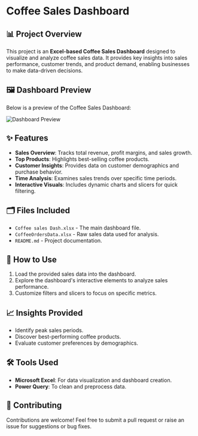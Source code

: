 # Coffee Sales Dashboard

## 📊 Project Overview  
This project is an **Excel-based Coffee Sales Dashboard** designed to visualize and analyze coffee sales data. It provides key insights into sales performance, customer trends, and product demand, enabling businesses to make data-driven decisions.

## 🖼️ Dashboard Preview  
Below is a preview of the Coffee Sales Dashboard:  

![Dashboard Preview]((https://github.com/Naveennnkumar-Bit/ExcelCoffeeDashboard/blob/main/Coffee%20Dashboard.png))


## ✨ Features  
- **Sales Overview**: Tracks total revenue, profit margins, and sales growth.  
- **Top Products**: Highlights best-selling coffee products.  
- **Customer Insights**: Provides data on customer demographics and purchase behavior.  
- **Time Analysis**: Examines sales trends over specific time periods.  
- **Interactive Visuals**: Includes dynamic charts and slicers for quick filtering.  

## 🗂️ Files Included  
- `Coffee sales Dash.xlsx` - The main dashboard file.  
- `CoffeeOrdersData.xlsx` - Raw sales data used for analysis.  
- `README.md` - Project documentation.  

## 🚀 How to Use  
1. Load the provided sales data into the dashboard.  
2. Explore the dashboard's interactive elements to analyze sales performance.  
3. Customize filters and slicers to focus on specific metrics.  

## 📈 Insights Provided  
- Identify peak sales periods.  
- Discover best-performing coffee products.  
- Evaluate customer preferences by demographics.  

## 🛠️ Tools Used  
- **Microsoft Excel**: For data visualization and dashboard creation.  
- **Power Query**: To clean and preprocess data.  

## 🤝 Contributing  
Contributions are welcome! Feel free to submit a pull request or raise an issue for suggestions or bug fixes.  
